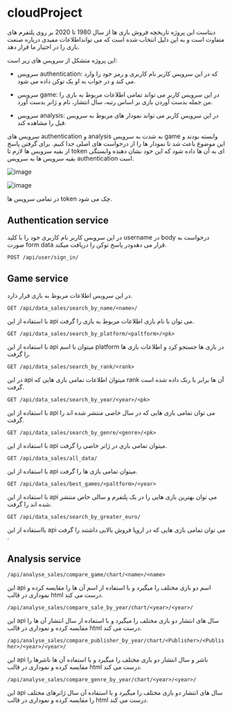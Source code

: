 
# cloudProject

دیتاست این پروژه تاریخچه فروش بازی ها از سال  1980 تا 2020 بر روی پلتفرم های متفاوت است و به این دلیل انتخاب شده است که می توانداطلاعات مفیدی درباره صنعت بازی را در اختیار ما قرار دهد.


این پروژه متشکل از سرویس های زیر است:

- سرویس authentication:  که در این سرویس کاربر نام کاربری و رمز خود را وارد می کند و در جواب به او یک توکن داده می شود.

- سرویس game: در این سرویس کاربر می تواند تمامی اطلاعات مربوط به بازی را من جمله بدست آوردن بازی بر اساس رتبه، سال انتشار، نام و ژانر بدست آورد.

- سرویس analysis:  در این سرویس کاربر می تواند نمودار های مربوط به سرویس قبل را مشاهده کند.

 سرویس های authentication و analysis به شدت به سرویس game وابسته بودند و این موضوع باعث شد تا نمودار ها را از درخواست های اصلی جدا کنیم. 
 برای گرفتن پاسخ از بقیه سرویس ها لازم تا token ای به آن ها داده شود که این خود نشان دهنده وابستگی بقیه سرویس ها به سرویس authentication است.
 
![image](https://user-images.githubusercontent.com/46274547/166003550-fbaac073-ef0d-4047-99e7-a04570d16319.png)

![image](https://user-images.githubusercontent.com/46274547/166003800-184fd1eb-9825-44e3-801e-57000230a4ec.png)

در تمامی سرویس ها token چک می شود.

## Authentication service
در این سرویس کاربر نام کاربری خود را با کلید username در body درخواست به صورت form data قرار می دهدودر پاسخ توکن را دریافت میکند.

`POST /api/user/sign_in/`



## Game service

در این سرویس اطلاعات مربوط به بازی قرار دارد.

`GET /api/data_sales/search_by_name/<name>/`

با استفاده از این api می توان با نام بازی اطلاعات مربوط به بازی را گرفت.  



`GET /api/data_sales/search_by_platform/<paltform>/<pk>`

با استفاده از این api میتوان با اسم platform در بازی ها جستجو کرد و اطلاعات بازی ها را گرفت.



`GET /api/data_sales/search_by_rank/<rank>`

در این  api میتوان اطلاعات تمامی بازی هایی که rank آن ها برابر با رنک داده شده است گرفت.


`GET /api/data_sales/search_by_year/<year>/<pk>`

با استفاده از این api می توان تمامی بازی هایی که در سال خاصی منتشر شده اند را گرفت.


`GET /api/data_sales/search_by_genre/<genre>/<pk>`

با استفاده از این api میتوان تمامی بازی در ژانر خاصی را گرفت.


`GET /api/data_sales/all_data/`

با استفاده از این api میتوان تمامی بازی ها را گرفت.

`GET /api/data_sales/best_games/<paltform>/<year>`

با استفاده از این api می توان بهترین بازی هایی را در یک پلتفرم و سالی خاص منتشر شده اند را گرفت.

`GET /api/data_sales/search_by_greater_euro/`

بااستفاده از این api می توان تمامی بازی هایی که در اروپا فروش بالایی داشتند را گرفت .



## Analysis service

`/api/analyse_sales/compare_game/chart/<name>/<name>`

این api اسم دو بازی مختلف را میگیرد و با استفاده از اسم آن ها را مقایسه کرده و نموداری در قالب html درست می کند.


`/api/analyse_sales/compare_sale_by_year/chart/<year>/<year>/`

این api سال های انتشار دو بازی مختلف را میگیرد و با استفاده از سال انتشار آن ها را مقایسه کرده و نموداری در قالب html درست می کند.


`/api/analyse_sales/compare_publisher_by_year/chart/<Publisher>/<Publisher>/<year>/<year>/`

این api ناشر و سال انتشار دو بازی مختلف را میگیرد و با استفاده آن ها ناشرها را مقایسه کرده و نموداری در قالب html درست می کند.


`/api/analyse_sales/compare_genre_by_year/chart/<year>/<year>/`

این api  سال های انتشار دو بازی مختلف را میگیرد و با استفاده آن سال ژانرهای مختلف را مقایسه کرده و نموداری در قالب html درست می کند.

